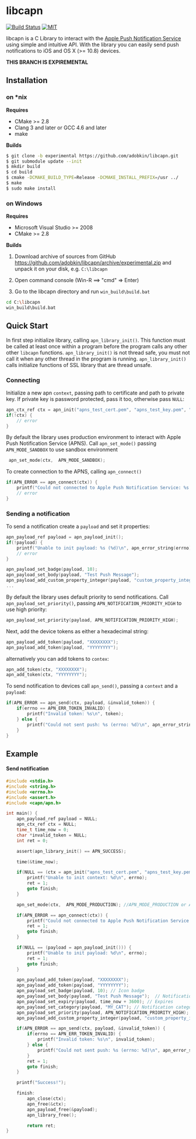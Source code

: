 # libcapn

[![Build Status](http://img.shields.io/travis/adobkin/libcapn.svg?style=flat&branch=experimental)](http://travis-ci.org/adobkin/libcapn) [![MIT](http://img.shields.io/badge/license-MIT-red.svg?style=flat)](https://github.com/adobkin/libcapn/blob/master/LICENSE)

libcapn is a C Library to interact with the [Apple Push Notification Service](http://developer.apple.com/library/mac/#documentation/NetworkingInternet/Conceptual/RemoteNotificationsPG/ApplePushService/ApplePushService.html) using simple and intuitive API. 
With the library you can easily send push notifications to iOS and OS X (>= 10.8) devices. 

__THIS BRANCH IS EXPIREMENTAL__

## Installation

### on *nix

__Requires__

- CMake >= 2.8
- Clang 3 and later or GCC 4.6 and later
- make

__Builds__

```sh
$ git clone -b experimental https://github.com/adobkin/libcapn.git
$ git submodule update --init
$ mkdir build
$ cd build
$ cmake -DCMAKE_BUILD_TYPE=Release -DCMAKE_INSTALL_PREFIX=/usr ../
$ make
$ sudo make install
```
		
### on Windows

__Requires__

- Microsoft Visual Studio >= 2008
- CMake >= 2.8

__Builds__

1. Download archive of sources from GitHub https://github.com/adobkin/libcapn/archive/experimental.zip and unpack it on your disk, e.g. `C:\libcapn`

2. Open command console (Win-R ==> "cmd" => Enter)

3. Go to the libcapn directory and run `win_build\build.bat`

```sh
cd C:\libcapn
win_build\build.bat
```
		
## Quick Start

In first step initialize library, calling `apn_library_init()`. This function must be called at least once within a program before the program calls any other other `libcapn` functions. `apn_library_init()` is not thread safe, you must not call it when any other thread in the program is running. `apn_library_init()` calls initialize functions of SSL library that are thread unsafe.

### Connecting

Initialize a new apn `context`, passing path to certificate and path to private key. If private key is password protected, pass it too, otherwise pass `NULL`:

```c
apn_ctx_ref ctx = apn_init("apns_test_cert.pem", "apns_test_key.pem", "12345678");
if(!ctx) {
	// error
}

```

By default the library uses production environment to interact with Apple Push Notification Service (APNS). Call `apn_set_mode()` passing `APN_MODE_SANDBOX` to use sandbox environment 

```c
 apn_set_mode(ctx,  APN_MODE_SANDBOX);
``` 

To create connection to the APNS, calling `apn_connect()` 

```c
if(APN_ERROR == apn_connect(ctx)) {
	printf("Could not connected to Apple Push Notification Service: %s (errno: %d)\n", apn_error_string(errno), errno);
	// error
}
```

### Sending a notification

To send a notification create a `payload` and set it properties:

```c
apn_payload_ref payload = apn_payload_init();
if(!payload) {
	printf("Unable to init payload: %s (%d)\n", apn_error_string(errno), errno);
	// error
}

apn_payload_set_badge(payload, 10);           
apn_payload_set_body(payload, "Test Push Message"); 
apn_payload_add_custom_property_integer(payload, "custom_property_integer", 100);
...
```

By default the library uses default priority to send notifications. Call `apn_payload_set_priority()`, passing `APN_NOTIFICATION_PRIORITY_HIGH` to use high priority:

```c
apn_payload_set_priority(payload, APN_NOTIFICATION_PRIORITY_HIGH); 
```

Next, add the device tokens as either a hexadecimal string:

```c
apn_payload_add_token(payload, "XXXXXXXX");
apn_payload_add_token(payload, "YYYYYYYY");
```

alternatively you can add tokens to `contex`:

```c
apn_add_token(ctx, "XXXXXXXX");
apn_add_token(ctx, "YYYYYYYY");
```

To send notification to devices call `apn_send()`, passing a `context` and a `payload`:

```c
if(APN_ERROR == apn_send(ctx, payload, &invalid_token)) {
	if(errno == APN_ERR_TOKEN_INVALID) {
		printf("Invalid token: %s\n", token);
	} else {
		printf("Could not sent push: %s (errno: %d)\n", apn_error_string(errno), errno);
	}
} 
```

## Example

#### Send notification

```c
#include <stdio.h>
#include <string.h>
#include <errno.h>
#include <assert.h>
#include <capn/apn.h>

int main() {
    apn_payload_ref payload = NULL;
    apn_ctx_ref ctx = NULL;
    time_t time_now = 0;
    char *invalid_token = NULL;
    int ret = 0;

    assert(apn_library_init() == APN_SUCCESS);

    time(&time_now);

    if(NULL == (ctx = apn_init("apns_test_cert.pem", "apns_test_key.pem", "12345678"))) {
        printf("Unable to init context: %d\n", errno);
        ret = 1;
        goto finish;
    }

    apn_set_mode(ctx,  APN_MODE_PRODUCTION); //APN_MODE_PRODUCTION or APN_MODE_SANDBOX

    if(APN_ERROR == apn_connect(ctx)) {
        printf("Could not connected to Apple Push Notification Service: %s (errno: %d)\n", apn_error_string(errno), errno);
        ret = 1;
        goto finish;
    }

    if(NULL == (payload = apn_payload_init())) {
        printf("Unable to init payload: %d\n", errno);
        ret = 1;
        goto finish;
    }

    apn_payload_add_token(payload, "XXXXXXXX");
    apn_payload_add_token(payload, "YYYYYYYY");
    apn_payload_set_badge(payload, 10); // Icon badge
    apn_payload_set_body(payload, "Test Push Message");  // Notification text
    apn_payload_set_expiry(payload, time_now + 3600); // Expires
    apn_payload_set_category(payload, "MY_CAT"); // Notification category
    apn_payload_set_priority(payload, APN_NOTIFICATION_PRIORITY_HIGH);  // Notification priority
    apn_payload_add_custom_property_integer(payload, "custom_property_integer", 100); // Custom property

    if(APN_ERROR == apn_send(ctx, payload, &invalid_token)) {
        if(errno == APN_ERR_TOKEN_INVALID) {
            printf("Invalid token: %s\n", invalid_token);
        } else {
            printf("Could not sent push: %s (errno: %d)\n", apn_error_string(errno), errno);
        }
        ret = 1;
        goto finish;
    }

    printf("Success!");

    finish:
        apn_close(ctx);
        apn_free(&ctx);
        apn_payload_free(&payload);
        apn_library_free();

        return ret;
}

```

